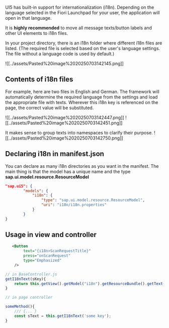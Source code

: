 UI5 has built-in support for internationalization (i18n).
Depending on the language selected in the Fiori Launchpad for your user, the application will open in that language.

It is **highly recommended** to move all message texts/button labels and other UI elements to i18n files.

In your project directory, there is an i18n folder where different i18n files are listed. (The required file is selected based on the user's language settings. The file without a language code is used by default.)

![[../assets/Pasted%20image%2020250703142145.png]]

## Contents of i18n files

For example, here are two files in English and German. The framework will automatically determine the required language from the settings and load the appropriate file with texts. Wherever this i18n key is referenced on the page, the correct value will be substituted.

![[../assets/Pasted%20image%2020250703142447.png]]
![[../assets/Pasted%20image%2020250703142451.png]]

It makes sense to group texts into namespaces to clarify their purpose.
![[../assets/Pasted%20image%2020250703142750.png]]

## Declaring i18n in manifest.json
You can declare as many i18n directories as you want in the manifest. The main thing is that the model has a unique name and the type **sap.ui.model.resource.ResourceModel**
```json
"sap.ui5": { 
        "models": {
            "i18n": {
                "type": "sap.ui.model.resource.ResourceModel",
                "uri": "i18n/i18n.properties"
            }
        }
}
```

## Usage in view and controller
```xml
   <Button
        text="{i18n>SсanRequestTitle}"
        press="onScanRequest"
        type="Emphasized"
    />
```

```JavaScript
// in BaseController.js
getI18nText(sKey){
    return this.getView().getModel("i18n").getResourceBundle().getText(sKey);
}

// in page controller

someMethod(){
    /// {... }
    const sText = this.getI18nText('some key');
}
``` 